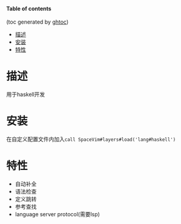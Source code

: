 #### Table of contents
(toc generated by [ghtoc](https://github.com/sk1418/ghtoc))
- [描述](#描述)
- [安装](#安装)
- [特性](#特性)


# 描述
用于haskell开发

# 安装
在自定义配置文件内加入`call SpaceVim#layers#load('lang#haskell')`

# 特性

 - 自动补全
 - 语法检查
 - 定义跳转
 - 参考查找
 - language server protocol(需要lsp)



